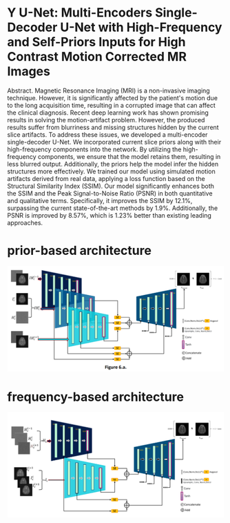 # Y U-Net: Multi-Encoders Single-Decoder U-Net with High-Frequency and Self-Priors Inputs for High Contrast Motion Corrected MR Images
Abstract. Magnetic Resonance Imaging (MRI) is a non-invasive imaging technique. However, it is significantly affected by the patient's motion due to the long acquisition time, resulting in a corrupted image that can affect the clinical diagnosis. Recent deep learning work has shown promising results in solving the motion-artifact problem. However, the produced results suffer from blurriness and missing structures hidden by the current slice artifacts. To address these issues, we developed a multi-encoder single-decoder U-Net. We incorporated current slice priors along with their high-frequency components into the network. By utilizing the high-frequency components, we ensure that the model retains them, resulting in less blurred output. Additionally, the priors help the model infer the hidden structures more effectively. We trained our model using simulated motion artifacts derived from real data, applying a loss function based on the Structural Similarity Index (SSIM). Our model significantly enhances both the SSIM and the Peak Signal-to-Noise Ratio (PSNR) in both quantitative and qualitative terms. Specifically, it improves the SSIM by 12.1%, surpassing the current state-of-the-art methods by 1.9%. Additionally, the PSNR is improved by 8.57%, which is 1.23% better than existing leading approaches.

# prior-based architecture
![prior-based](https://github.com/marina513/Multi-encoder-Single-Decoder-U-Net-for-MRI-motion-correction/blob/main/prior-based.png)

# frequency-based architecture
![frequency-based](https://github.com/marina513/Multi-encoder-Single-Decoder-U-Net-for-MRI-motion-correction/blob/main/frequency-based.png)
